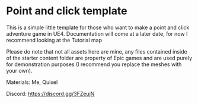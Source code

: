 # Point and click template

This is a simple little template for those who want to make a point and click adventure game in UE4. Documentation will come at a later date, for now I recommend looking at the Tutorial map

Please do note that not all assets here are mine, any files contained inside of the starter content folder are property of Epic games and are used purely for demonstration purposes (I recommend you replace the meshes with your own).

Materials: Me, Quixel

Discord: https://discord.gg/3FZeujN
